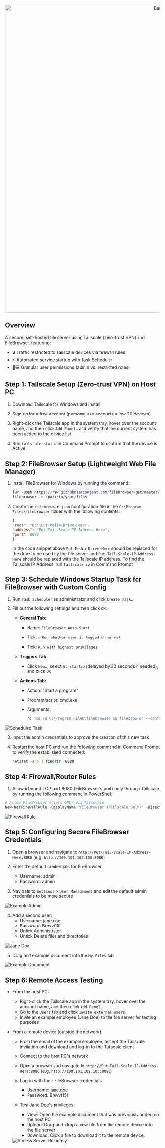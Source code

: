 <p align="center">
    <img src="/images/banner.png" width="1000" alt="Banner">
</p>

## Overview  
A secure, self-hosted file server using Tailscale (zero-trust VPN) and FileBrowser, featuring:  
- 🔒 Traffic restricted to Tailscale devices via firewall rules  
- ⚡ Automated service startup with Task Scheduler  
- 👩💻 Granular user permissions (admin vs. restricted roles)  

## Step 1: Tailscale Setup (Zero-trust VPN) on Host PC

1. Download Tailscale for Windows and install

2. Sign up for a free account (personal use accounts allow 20 devices)

3. Right-click the Tailscale app in the system tray, hover over the account name, and then click `Add Panel…` and verify that the current system has been added to the device list

4. Run `tailscale status` in Command Prompt to confirm that the device is Active

## Step 2: FileBrowser Setup (Lightweight Web File Manager)

1. Install FileBrowser for Windows by running the command:

    ```powershell
    iwr -useb https://raw.githubusercontent.com/filebrowser/get/master/get.ps1 | iex
    filebrowser -r /path/to/your/files
    ```

2. Create the `filebrowser.json` configuration file in the `C:\Program Files\filebrowser` folder with the following contents:
    
        
    ```json
    {
    "root": "D:\\Put-Media-Drive-Here",
    "address": "Put-Tail-Scale-IP-Address-Here",
    "port": 8080
    }
    ```
    In the code snippet above `Put-Media-Drive-Here` should be replaced for the drive to be used by the file server and `Put-Tail-Scale-IP-Address-Here` should be replaced with the Tailscale IP address. To find the Tailscale IP Address, run `tailscale ip` in Command Prompt

## Step 3: Schedule Windows Startup Task for FileBrowser with Custom Config

1. Run `Task Scheduler` as administrator and click `Create Task…`

2. Fill out the following settings and then click `OK`:

    - **General Tab:**

        - Name: `FileBrowser Auto-Start`

        - Tick: ✅`Run whether user is logged on or not`

        - Tick: `Run with highest privileges`

    - **Triggers Tab:**

        - Click `New…`, select `At startup` (delayed by 30 seconds if needed), and click `OK`

    - **Actions Tab:**

        - Action: "Start a program"

        - Program/script: cmd.exe

        - Arguments: 
            ```cmd
            /c "cd /d C:\Program Files\filebrowser && filebrowser --config filebrowser.json"
            ```

<img src="/images/scheduled-task.png" alt="Scheduled Task">

3. Input the admin credentials to approve the creation of this new task

4. Restart the host PC and run the following command in Command Prompt to verify the established connected:
    ```cmd
    netstat -ano | findstr :8080
    ```

## Step 4: Firewall/Router Rules

1. Allow inbound TCP port 8080 (FileBrowser’s port) only through Tailscale by running the following command in PowerShell:

```powershell
# Allow FileBrowser access ONLY via Tailscale
New-NetFirewallRule -DisplayName "FileBrowser (Tailscale Only)" -Direction Inbound -Action Allow -Protocol TCP -LocalPort 8080 -InterfaceAlias "Tailscale" -RemoteAddress 100.64.0.0/10
```

<img src="/images/firewall-rule.png" alt="Firewall Rule">

## Step 5: Configuring Secure FileBrowser Credentials

1. Open a browser and navigate to `http://Put-Tail-Scale-IP-Address-Here:8080` (e.g. `http://100.101.102.103:8080`)

2. Enter the default credentials for FileBrowser
    - Username: admin
    - Password: admin

3. Navigate to `Settings` > `User Management` and edit the default admin credentials to be more secure

<img src="/images/example-admin.png" alt="Example Admin">

4. Add a second user:
    - Username: jane.doe
    - Password: Brevvt15!
    - Untick Administrator
    - Untick Delete files and directories

<img src="/images/jane-doe.png" alt="Jane Doe">

5. Drag and example document into the `My Files` tab

<img src="/images/example-document.png" alt="Example Document">

## Step 6: Remote Access Testing
- From the host PC:
    - Right-click the Tailscale app in the system tray, hover over the account name, and then click `Add Panel…`
    - Go to the `Users` tab and click `Invite external users`
    - Invite an example employee (Jane Doe) to the file server for testing purposes

- From a remote device (outside the network):

    - From the email of the example employee, accept the Tailscale invitation and download and log-in to the Tailscale client

    - Connect to the host PC's network

    - Open a browser and navigate to `http://Put-Tail-Scale-IP-Address-Here:8080` (e.g. `http://100.101.102.103:8080`)

    - Log-in with their FileBrowser credentials
        - Username: jane.doe
        - Password: Brevvt15!

    - Test Jane Doe's privileges:
        - View: Open the example document that was previously added on the host PC
        - Upload: Drag-and-drop a new file from the remote device into the file server
        - Download: Click a file to download it to the remote device.
    
    <img src="/images/access-server-remotely.png" alt="Access Server Remotely">
